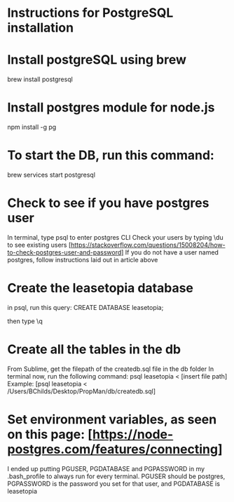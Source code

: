 # Instructions for PostgreSQL installation

# Install postgreSQL using brew
brew install postgresql

# Install postgres module for node.js
npm install -g pg

# To start the DB, run this command:
brew services start postgresql

# Check to see if you have postgres user
In terminal, type psql to enter postgres CLI
Check your users by typing \du to see existing users
[https://stackoverflow.com/questions/15008204/how-to-check-postgres-user-and-password]
If you do not have a user named postgres, follow instructions laid out in article above

# Create the leasetopia database
in psql, run this query:
CREATE DATABASE leasetopia;

then type \q

# Create all the tables in the db
From Sublime, get the filepath of the createdb.sql file in the db folder
In terminal now, run the following command:
psql leasetopia < [insert file path]
Example: [psql leasetopia < /Users/BChilds/Desktop/PropMan/db/createdb.sql]

# Set environment variables, as seen on this page: [https://node-postgres.com/features/connecting]
I ended up putting PGUSER, PGDATABASE and PGPASSWORD in my .bash_profile to always run for every terminal. PGUSER should be postgres, PGPASSWORD is the password you set for that user, and PGDATABASE is leasetopia
